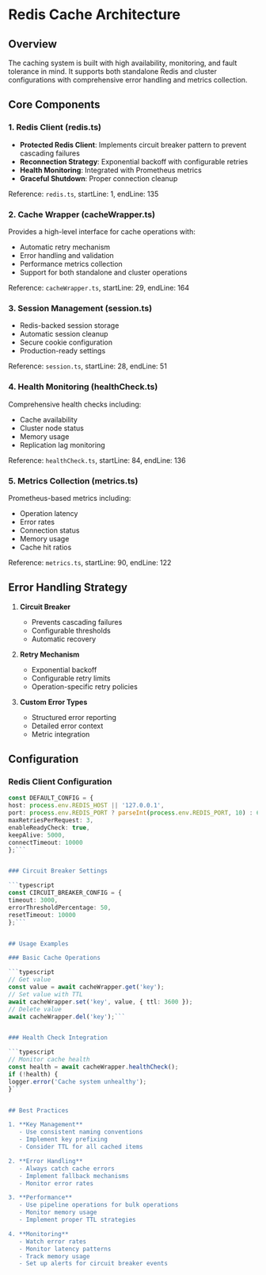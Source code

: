 # Redis Cache Architecture

## Overview
The caching system is built with high availability, monitoring, and fault tolerance in mind. It supports both standalone Redis and cluster configurations with comprehensive error handling and metrics collection.

## Core Components

### 1. Redis Client (redis.ts)
- **Protected Redis Client**: Implements circuit breaker pattern to prevent cascading failures
- **Reconnection Strategy**: Exponential backoff with configurable retries
- **Health Monitoring**: Integrated with Prometheus metrics
- **Graceful Shutdown**: Proper connection cleanup

Reference: `redis.ts`, startLine: 1, endLine: 135

### 2. Cache Wrapper (cacheWrapper.ts)
Provides a high-level interface for cache operations with:
- Automatic retry mechanism
- Error handling and validation
- Performance metrics collection
- Support for both standalone and cluster operations

Reference: `cacheWrapper.ts`, startLine: 29, endLine: 164

### 3. Session Management (session.ts)
- Redis-backed session storage
- Automatic session cleanup
- Secure cookie configuration
- Production-ready settings

Reference: `session.ts`, startLine: 28, endLine: 51

### 4. Health Monitoring (healthCheck.ts)
Comprehensive health checks including:
- Cache availability
- Cluster node status
- Memory usage
- Replication lag monitoring

Reference: `healthCheck.ts`, startLine: 84, endLine: 136

### 5. Metrics Collection (metrics.ts)
Prometheus-based metrics including:
- Operation latency
- Error rates
- Connection status
- Memory usage
- Cache hit ratios

Reference: `metrics.ts`, startLine: 90, endLine: 122

## Error Handling Strategy

1. **Circuit Breaker**
   - Prevents cascading failures
   - Configurable thresholds
   - Automatic recovery

2. **Retry Mechanism**
   - Exponential backoff
   - Configurable retry limits
   - Operation-specific retry policies

3. **Custom Error Types**
   - Structured error reporting
   - Detailed error context
   - Metric integration

## Configuration

### Redis Client Configuration

```typescript
const DEFAULT_CONFIG = {
host: process.env.REDIS_HOST || '127.0.0.1',
port: process.env.REDIS_PORT ? parseInt(process.env.REDIS_PORT, 10) : 6379,
maxRetriesPerRequest: 3,
enableReadyCheck: true,
keepAlive: 5000,
connectTimeout: 10000
};```


### Circuit Breaker Settings

```typescript
const CIRCUIT_BREAKER_CONFIG = {
timeout: 3000,
errorThresholdPercentage: 50,
resetTimeout: 10000
};```


## Usage Examples

### Basic Cache Operations

```typescript
// Get value
const value = await cacheWrapper.get('key');
// Set value with TTL
await cacheWrapper.set('key', value, { ttl: 3600 });
// Delete value
await cacheWrapper.del('key');```


### Health Check Integration

```typescript
// Monitor cache health
const health = await cacheWrapper.healthCheck();
if (!health) {
logger.error('Cache system unhealthy');
}```


## Best Practices

1. **Key Management**
   - Use consistent naming conventions
   - Implement key prefixing
   - Consider TTL for all cached items

2. **Error Handling**
   - Always catch cache errors
   - Implement fallback mechanisms
   - Monitor error rates

3. **Performance**
   - Use pipeline operations for bulk operations
   - Monitor memory usage
   - Implement proper TTL strategies

4. **Monitoring**
   - Watch error rates
   - Monitor latency patterns
   - Track memory usage
   - Set up alerts for circuit breaker events